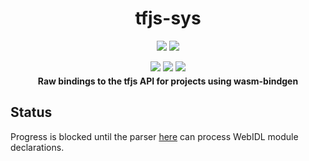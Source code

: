 <div align="center">
  <h1>tfjs-sys</h1>
  <p style="margin-bottom: 0.5ex;">
    <a href="https://docs.rs/tfjs-sys"><img src="https://docs.rs/tfjs-sys/badge.svg" /></a>
    <a href="https://crates.io/crates/tfjs-sys"><img
        src="https://img.shields.io/crates/v/tfjs-sys.svg?logo=rust" /></a>
  </p>
  <p style="margin-bottom: 0.5ex;">
    <a href="https://interfaces-rs.github.io/tfjs-sys"><img
        src="https://img.shields.io/badge/docs-latest-blueviolet?logo=Read-the-docs&logoColor=white" /></a>
    <a href="https://github.com/interfaces-rs/tfjs-sys/actions"><img
        src="https://github.com/interfaces-rs/tfjs-sys/workflows/ci/badge.svg" /></a>
    <a href="https://crates.io/crates/tfjs-sys"><img
        src="https://img.shields.io/librariesio/release/cargo/tfjs-sys.svg?logo=rust" /></a>
  </p>
  <strong>Raw bindings to the tfjs API for projects using wasm-bindgen</strong>
</div>

## Status

Progress is blocked until the parser [here](https://github.com/interfaces-rs/interfaces) can process WebIDL module declarations.
